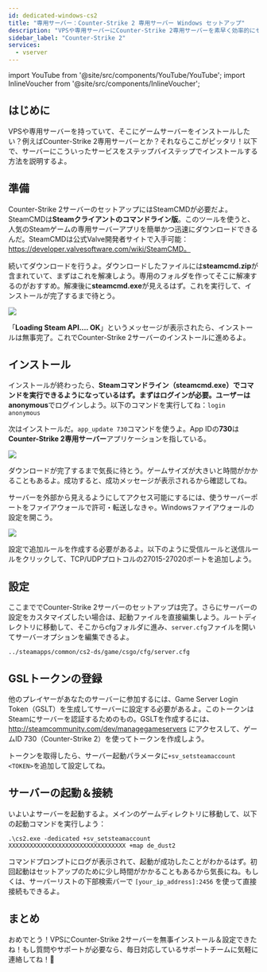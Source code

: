 ```yaml
---
id: dedicated-windows-cs2
title: "専用サーバー：Counter-Strike 2 専用サーバー Windows セットアップ"
description: "VPSや専用サーバーにCounter-Strike 2専用サーバーを素早く効率的にセットアップする方法 → 今すぐ詳しく見る"
sidebar_label: "Counter-Strike 2"
services:
  - vserver
---
```


import YouTube from '@site/src/components/YouTube/YouTube';
import InlineVoucher from '@site/src/components/InlineVoucher';

## はじめに
VPSや専用サーバーを持っていて、そこにゲームサーバーをインストールしたい？例えばCounter-Strike 2専用サーバーとか？それならここがピッタリ！以下で、サーバーにこういったサービスをステップバイステップでインストールする方法を説明するよ。

<InlineVoucher />

## 準備

Counter-Strike 2サーバーのセットアップにはSteamCMDが必要だよ。SteamCMDは**Steamクライアントのコマンドライン版**。このツールを使うと、人気のSteamゲームの専用サーバーアプリを簡単かつ迅速にダウンロードできるんだ。SteamCMDは公式Valve開発者サイトで入手可能：https://developer.valvesoftware.com/wiki/SteamCMD。

続いてダウンロードを行うよ。ダウンロードしたファイルには**steamcmd.zip**が含まれていて、まずはこれを解凍しよう。専用のフォルダを作ってそこに解凍するのがおすすめ。解凍後に**steamcmd.exe**が見えるはず。これを実行して、インストールが完了するまで待とう。

![](https://screensaver01.zap-hosting.com/index.php/s/7Hib2ZgaYWTsRNE/preview)

「**Loading Steam API.... OK**」というメッセージが表示されたら、インストールは無事完了。これでCounter-Strike 2サーバーのインストールに進めるよ。



## インストール

インストールが終わったら、**Steamコマンドライン（steamcmd.exe）**でコマンドを実行できるようになっているはず。まずはログインが必要。ユーザーは**anonymous**でログインしよう。以下のコマンドを実行してね：`login anonymous`

次はインストールだ。`app_update 730`コマンドを使うよ。App IDの**730**は**Counter-Strike 2専用サーバー**アプリケーションを指している。

![](https://screensaver01.zap-hosting.com/index.php/s/cgMfJdL5DNNxjrf/preview)

ダウンロードが完了するまで気長に待とう。ゲームサイズが大きいと時間がかかることもあるよ。成功すると、成功メッセージが表示されるから確認してね。

サーバーを外部から見えるようにしてアクセス可能にするには、使うサーバーポートをファイアウォールで許可・転送しなきゃ。Windowsファイアウォールの設定を開こう。

![](https://screensaver01.zap-hosting.com/index.php/s/EM32i73TLcn32Mc/preview)

設定で追加ルールを作成する必要があるよ。以下のように受信ルールと送信ルールをクリックして、TCP/UDPプロトコルの27015-27020ポートを追加しよう。



## 設定

ここまででCounter-Strike 2サーバーのセットアップは完了。さらにサーバーの設定をカスタマイズしたい場合は、起動ファイルを直接編集しよう。ルートディレクトリに移動して、そこからcfgフォルダに進み、`server.cfg`ファイルを開いてサーバーオプションを編集できるよ。

```
../steamapps/common/cs2-ds/game/csgo/cfg/server.cfg
```

## GSLトークンの登録

他のプレイヤーがあなたのサーバーに参加するには、Game Server Login Token（GSLT）を生成してサーバーに設定する必要があるよ。このトークンはSteamにサーバーを認証するためのもの。GSLTを作成するには、http://steamcommunity.com/dev/managegameservers にアクセスして、ゲームID 730（Counter-Strike 2）を使ってトークンを作成しよう。

トークンを取得したら、サーバー起動パラメータに`+sv_setsteamaccount <TOKEN>`を追加して設定してね。



## サーバーの起動＆接続

いよいよサーバーを起動するよ。メインのゲームディレクトリに移動して、以下の起動コマンドを実行しよう：

```
.\cs2.exe -dedicated +sv_setsteamaccount XXXXXXXXXXXXXXXXXXXXXXXXXXXXXXXXX +map de_dust2
```

コマンドプロンプトにログが表示されて、起動が成功したことがわかるはず。初回起動はセットアップのために少し時間がかかることもあるから気長にね。もしくは、サーバーリストの下部検索バーで `[your_ip_address]:2456` を使って直接接続もできるよ。


## まとめ

おめでとう！VPSにCounter-Strike 2サーバーを無事インストール＆設定できたね！もし質問やサポートが必要なら、毎日対応しているサポートチームに気軽に連絡してね！🙂

<InlineVoucher />
